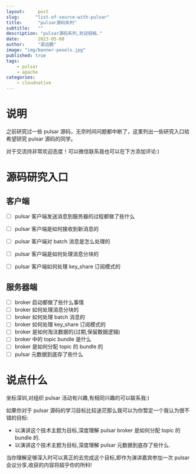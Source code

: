 ```yaml
---
layout:     post 
slug:      "list-of-source-with-pulsar"
title:      "pulsar源码系列"
subtitle:   ""
description: "pulsar源码系列,欢迎投稿."
date:       2023-05-08
author:     "梁远鹏"
image: "img/banner-pexels.jpg"
published: true
tags:
    - pulsar
    - apache
categories: 
    - cloudnative
---
```



# 说明

之前研究过一些 pulsar 源码，无奈时间问题都中断了，这里列出一些研究入口给希望研究 pulsar 源码的同学。

对于交流持非常欢迎态度！可以微信联系我也可以在下方添加评论:)

# 源码研究入口

## 客户端

- [ ] pulsar 客户端发送消息到服务器的过程都做了些什么
- [ ] pulsar 客户端是如何接收到新消息的
- [ ] pulsar 客户端对 batch 消息是怎么处理的
- [ ] pulsar 客户端是如何处理消息分块的
- [ ] pulsar 客户端如何处理 key_share 订阅模式的


## 服务器端

- [ ] broker 启动都做了些什么事情
- [ ] broker 如何处理消息分块的
- [ ] broker 如何处理 batch 消息的
- [ ] broker 如何处理 key_share 订阅模式的
- [ ] broker 是如何淘汰数据的(过期,保留数据逻辑)
- [ ] broker 中的 topic bundle 是什么
- [ ] broker 是如何分配 topic 的 bundle 的
- [ ] pulsar 元数据到底存了些什么

# 说点什么

坐标深圳,对组织 pulsar 活动有兴趣,有相同兴趣的可以联系我:)

如果你对于 pulsar 源码的学习目标比较迷茫那么我可以为你暂定一个我认为很不错的目标:

- 以演讲这个技术主题为目标,深度理解 pulsar broker 是如何分配 topic 的 bundle 的.
- 以演讲这个技术主题为目标,深度理解 pulsar 元数据到底存了些什么.

当你理解足够深入时可以真正的去完成这个目标,即作为演讲嘉宾参加一次 pulsar 会议分享,收获的内容将超乎你的所料!